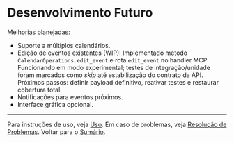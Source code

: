 # Desenvolvimento Futuro

Melhorias planejadas:

- Suporte a múltiplos calendários.
- Edição de eventos existentes (WIP): Implementado método `CalendarOperations.edit_event` e rota `edit_event` no handler MCP. Funcionando em modo experimental; testes de integração/unidade foram marcados como *skip* até estabilização do contrato da API. Próximos passos: definir payload definitivo, reativar testes e restaurar cobertura total.
- Notificações para eventos próximos.
- Interface gráfica opcional.

---
Para instruções de uso, veja [Uso](usage.md).
Em caso de problemas, veja [Resolução de Problemas](troubleshooting.md).
Voltar para o [Sumário](README.md).
